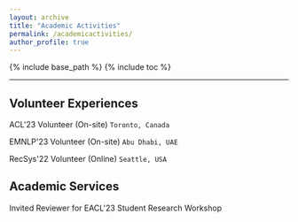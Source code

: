 ```yaml
---
layout: archive
title: "Academic Activities"
permalink: /academicactivities/
author_profile: true
---
```



{% include base_path %}
{% include toc %}

---

## Volunteer Experiences

ACL'23 Volunteer (On-site)   `Toronto, Canada`

EMNLP'23 Volunteer (On-site)   `Abu Dhabi, UAE`

RecSys'22 Volunteer (Online)   `Seattle, USA`


## Academic Services

Invited Reviewer for EACL'23 Student Research Workshop
